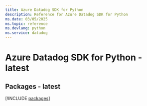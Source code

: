 ```yaml
---
title: Azure Datadog SDK for Python
description: Reference for Azure Datadog SDK for Python
ms.date: 03/05/2025
ms.topic: reference
ms.devlang: python
ms.service: datadog
---
```

# Azure Datadog SDK for Python - latest
## Packages - latest
[!INCLUDE [packages](datadog-index.md)]